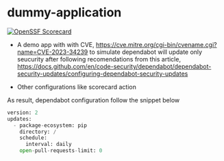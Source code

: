 # dummy-application

[![OpenSSF Scorecard](https://api.securityscorecards.dev/projects/github.com/{owner}/{repo}/badge)](https://securityscorecards.dev/viewer/?uri=github.com/{owner}/{repo})

* A demo app with with CVE, https://cve.mitre.org/cgi-bin/cvename.cgi?name=CVE-2023-34239 to simulate dependabot will update only seucurity after following recomendations from this article, https://docs.github.com/en/code-security/dependabot/dependabot-security-updates/configuring-dependabot-security-updates

* Other configurations like scorecard action

As result, dependabot configuration follow the snippet below

```python
version: 2
updates:
  - package-ecosystem: pip
    directory: /
    schedule:
      interval: daily
    open-pull-requests-limit: 0
```
